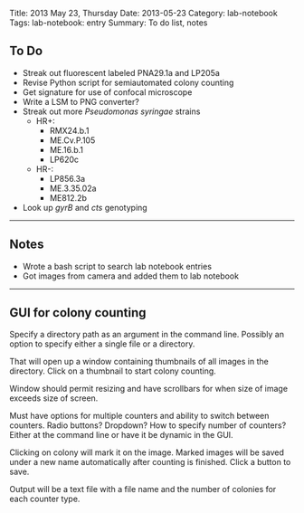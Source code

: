 Title: 2013 May 23, Thursday
Date: 2013-05-23
Category: lab-notebook
Tags: lab-notebook: entry
Summary: To do list, notes

## To Do ##

- Streak out fluorescent labeled PNA29.1a and LP205a
- Revise Python script for semiautomated colony counting
- Get signature for use of confocal microscope
- Write a LSM to PNG converter?
- Streak out more _Pseudomonas syringae_ strains
    - HR+:
        - RMX24.b.1
        - ME.Cv.P.105
        - ME.16.b.1
        - LP620c
    - HR-:
        - LP856.3a
        - ME.3.35.02a
        - ME812.2b
- Look up _gyrB_ and _cts_ genotyping

***

## Notes ##

- Wrote a bash script to search lab notebook entries
- Got images from camera and added them to lab notebook

***

## GUI for colony counting ##

Specify a directory path as an argument in the command line. Possibly an option
to specify either a single file or a directory. 

That will open up a window containing thumbnails of all images in the directory.
Click on a thumbnail to start colony counting.

Window should permit resizing and have scrollbars for when size of image exceeds
size of screen.

Must have options for multiple counters and ability to switch between counters.
Radio buttons? Dropdown? How to specify number of counters? Either at the
command line or have it be dynamic in the GUI.

Clicking on colony will mark it on the image. Marked images will be saved under
a new name automatically after counting is finished. Click a button to save.

Output will be a text file with a file name and the number of colonies for each
counter type.
